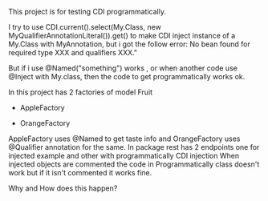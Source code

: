 This project is for testing CDI programmatically.

I try to use CDI.current().select(My.Class, new MyQualifierAnnotationLiteral()).get()
to make CDI inject instance of a My.Class with MyAnnotation, but i got the follow error: No bean found for required type XXX and qualifiers XXX."

But if i use @Named("something") works , or when another code use @Inject with My.class, then the code to get programmatically works ok.

In this project has 2 factories of model Fruit

* AppleFactory

* OrangeFactory

AppleFactory uses @Named to get taste info and OrangeFactory uses @Qualifier annotation for the same.
In package rest has 2 endpoints one for injected example and other with programmatically CDI injection
When injected objects are commented the code in Programmatically class doesn't work but if it isn't commented it works fine.

Why and How does this happen? 
